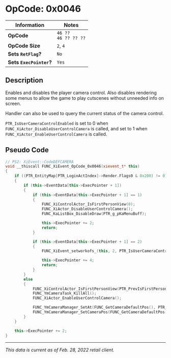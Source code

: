 # OpCode: 0x0046

| Information               | Notes |
|---                        |---    |
| **OpCode**                | `46 ??` <br> `46 ?? ?? ??` |
| **OpCode Size**           | `2`, `4` |
| **Sets `RetFlag`?**       | `No`  |
| **Sets `ExecPointer`?**   | `Yes` |

## Description

Enables and disables the player camera control. Also disables rendering some menus to allow the game to play cutscenes without unneeded info on screen.

Handler can also be used to query the current status of the camera control.

`PTR_IsUserCameraControlEnabled` is set to 0 when `FUNC_XiActor_DisableUserControlCamera` is called, and set to 1 when `FUNC_XiActor_EnableUserControlCamera` is called.

## Pseudo Code

```cpp
// PS2: XiEvent::CodeDEFCAMERA
void __thiscall FUNC_XiEvent_OpCode_0x0046(xievent_t* this)
{
    if ((PTR_EntityMap[PTR_LoginActIndex]->Render.Flags0 & 0x200) != 0)
    {
        if (this->EventData[this->ExecPointer + 1])
        {
            if (this->EventData[this->ExecPointer + 1] == 1)
            {
                FUNC_XiControlActor_IsFirstPersonView(0);
                FUNC_XiActor_DisableUserControlCamera();
                FUNC_KaListBox_DisableDraw(PTR_g_pKaMenuBuff);

                this->ExecPointer += 2;
                return;
            }

            if (this->EventData[this->ExecPointer + 1] == 2)
            {
                FUNC_XiEvent_setworkofs_(this, 2, PTR_IsUserCameraControlEnabled == 1);

                this->ExecPointer += 4;
                return;
            }
        }
        else
        {
            FUNC_XiControlActor_IsFirstPersonView(PTR_PrevIsFirstPersonValue);
            FUNC_YmCameraTask_KillAll();
            FUNC_XiActor_EnableUserControlCamera();

            FUNC_YmCameraManager_SetAt(FUNC_GetCameraDefaultPos(), PTR_EntityMap[PTR_LoginActIndex]->Movement);
            FUNC_YmCameraManager_SetCameraPos(FUNC_GetCameraDefaultPos(), PTR_UnknownCameraPos, PTR_EntityMap[PTR_LoginActIndex]->ActorPointer)
        }
    }

    this->ExecPointer += 2;
}
```

---

_This data is current as of Feb. 28, 2022 retail client._